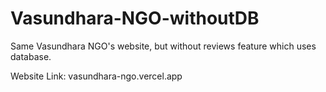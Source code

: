 # Vasundhara-NGO-withoutDB
Same Vasundhara NGO's website, but without reviews feature which uses database.

Website Link: vasundhara-ngo.vercel.app
